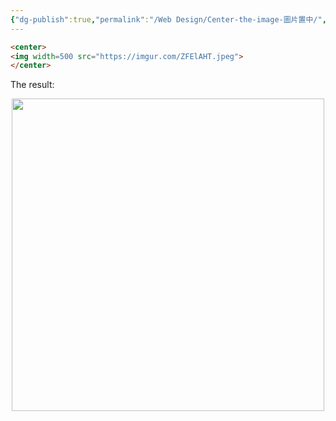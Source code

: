 ```yaml
---
{"dg-publish":true,"permalink":"/Web Design/Center-the-image-圖片置中/","title":"Center images (in Obsidian)","tags":["Obsidian"],"noteIcon":"1","created":"2024-09-16T00:51:10.000+08:00","updated":"2024-09-17T22:46:11.551+08:00"}
---
```



```html
<center>
<img width=500 src="https://imgur.com/ZFElAHT.jpeg">
</center>
```

The result:
<center>
<img width=500 src="https://imgur.com/ZFElAHT.jpeg">
</center>

